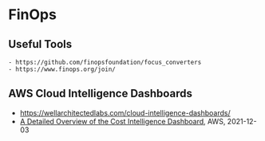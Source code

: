 # FinOps

## Useful Tools
    - https://github.com/finopsfoundation/focus_converters
    - https://www.finops.org/join/

## AWS Cloud Intelligence Dashboards
- https://wellarchitectedlabs.com/cloud-intelligence-dashboards/
- [A Detailed Overview of the Cost Intelligence Dashboard](https://aws.amazon.com/blogs/aws-cloud-financial-management/a-detailed-overview-of-the-cost-intelligence-dashboard/), AWS, 2021-12-03
